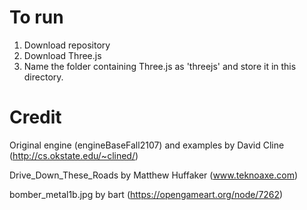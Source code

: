 # To run
1. Download repository
2. Download Three.js
3. Name the folder containing Three.js as 'threejs' and store it in this directory.


# Credit
Original engine (engineBaseFall2107) and examples by David Cline (http://cs.okstate.edu/~clined/)

Drive_Down_These_Roads by Matthew Huffaker (www.teknoaxe.com)

bomber_metal1b.jpg by bart (https://opengameart.org/node/7262)
